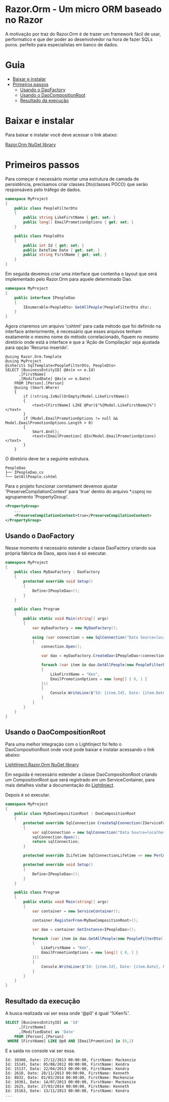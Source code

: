 Razor.Orm - Um micro ORM baseado no Razor
========================================

A motivação por traz do Razor.Orm é de trazer um framework fácil de usar, performatico e que der poder ao desenvolvedor na hora de fazer SQLs puros. perfeito para especialistas em banco de dados.

# Guia
- [Baixar e instalar](#baixar-e-instalar)
- [Primeiros passos](#primeiros-passos)
  * [Usando o DaoFactory](#usando-o-daofactory)
  * [Usando o DaoCompositionRoot](#usando-o-daocompositionroot)
  * [Resultado da execução](#resultado-da-execução)

# Baixar e instalar

Para baixar e instalar você deve acessar o link abaixo:

[Razor.Orm NuGet library](https://www.nuget.org/packages/Razor.Orm)

# Primeiros passos

Para começar é necessário montar uma estrutura de camada de persistência, precisamos criar classes Dto(classes POCO) que serão responsáveis pelo tráfego de dados.

```csharp
namespace MyProject
{
    public class PeopleFilterDto
    {
        public string LikeFirstName { get; set; }
        public long[] EmailPromotionOptions { get; set; }
    }

    public class PeopleDto
    {
        public int Id { get; set; }
        public DateTime Date { get; set; }
        public string FirstName { get; set; }
    }
}
```

Em seguida devemos criar uma interface que contenha o layout que será implementado pelo Razor.Orm para aquele determinado Dao.

```csharp
namespace MyProject
{
    public interface IPeopleDao
    {
        IEnumerable<PeopleDto> GetAllPeople(PeopleFilterDto dto);
    }
}
```

Agora criaremos um arquivo 'cshtml' para cada método que foi definido na interface anteriormente, é necessário que esses arquivos tenham exatamente o mesmo nome do método correlacionado, fiquem no mesmo diretório onde está a interface e que a 'Ação de Compilação' seja ajustada para opção 'Recurso inserido'.

```cshtml
@using Razor.Orm.Template
@using MyProject
@inherits SqlTemplate<PeopleFilterDto, PeopleDto>
SELECT [BusinessEntityID] @As(e => e.Id)
      ,[FirstName]
      ,[ModifiedDate] @As(e => e.Date)
    FROM [Person].[Person]
    @using (Smart.Where)
    {
        if (!string.IsNullOrEmpty(Model.LikeFirstName))
        {
            <text>[FirstName] LIKE @Par($"%{Model.LikeFirstName}%")</text>
        }
        if (Model.EmailPromotionOptions != null && Model.EmailPromotionOptions.Length > 0)
        {
            Smart.And();
            <text>[EmailPromotion] @In(Model.EmailPromotionOptions)</text>
        }
    }
```

O diretório deve ter a seguinte estrutura.

```
PeopleDao
├── IPeopleDao.cs
└── GetAllPeople.cshtml
```

Para o projeto funcionar corretament devemos ajustar 'PreserveCompilationContext' para 'true' dentro do arquivo *.csproj no agrupamento 'PropertyGroup'.

```xml
<PropertyGroup>
    ...
    <PreserveCompilationContext>true</PreserveCompilationContext>
</PropertyGroup>
```

## Usando o DaoFactory

Nesse momento é necessário estender a classe DaoFactory criando sua própria fábrica de Daos, apos isso é só executar.

```csharp
namespace MyProject
{
    public class MyDaoFactory : DaoFactory
    {
        protected override void Setup()
        {
            Define<IPeopleDao>();
        }
    }

    public class Program
    {
        public static void Main(string[] args)
        {
            var myDaoFactory = new MyDaoFactory();
        
            using (var connection = new SqlConnection("Data Source=localhost\\SQLEXPRESS;Initial Catalog=AdventureWorks2017;Integrated Security=True"))
            {
                connection.Open();

                var dao = myDaoFactory.CreateDao<IPeopleDao>(connection);

                foreach (var item in dao.GetAllPeople(new PeopleFilterDto()
                {
                    LikeFirstName = "Ken",
                    EmailPromotionOptions = new long[] { 0, 1 }
                }))
                {
                    Console.WriteLine($"Id: {item.Id}, Date: {item.Date}, FirstName: {item.FirstName}");
                }
            }
        }
    }
}
```

## Usando o DaoCompositionRoot

Para uma melhor integração com o LightInject foi feito o DaoCompositionRoot onde você pode baixar e instalar acessando o link abaixo:

[LightInject.Razor.Orm NuGet library](https://www.nuget.org/packages/LightInject.Razor.Orm)

Em seguida é necessário estender a classe DaoCompositionRoot criando um CompositionRoot que será registrado em um ServiceContainer, para mais detalhes visitar a documentação do [LightInject](https://www.lightinject.net/).

Depois é só executar.

```csharp
namespace MyProject
{
    public class MyDaoCompositionRoot : DaoCompositionRoot
    {
        protected override SqlConnection CreateSqlConnection(IServiceFactory serviceFactory)
        {
            var sqlConnection = new SqlConnection("Data Source=localhost\\SQLEXPRESS;Initial Catalog=AdventureWorks2017;Integrated Security=True");
            sqlConnection.Open();
            return sqlConnection;
        }

        protected override ILifetime SqlConnectionLifetime => new PerContainerLifetime();

        protected override void Setup()
        {
            Define<IPeopleDao>();
        }
    }

    public class Program
    {
        public static void Main(string[] args)
        {
            var container = new ServiceContainer();

            container.RegisterFrom<MyDaoCompositionRoot>();

            var dao = container.GetInstance<IPeopleDao>();

            foreach (var item in dao.GetAllPeople(new PeopleFilterDto()
            {
                LikeFirstName = "Ken",
                EmailPromotionOptions = new long[] { 0, 1 }
            }))
            {
                Console.WriteLine($"Id: {item.Id}, Date: {item.Date}, FirstName: {item.FirstName}");
            }
        }
    }
}
```

## Resultado da execução

A busca realizada vai ser essa onde '@p0' é igual '%Ken%'.

```sql
SELECT [BusinessEntityID] as 'Id'
      ,[FirstName]
      ,[ModifiedDate] as 'Date'
    FROM [Person].[Person]
 WHERE [FirstName] LIKE @p0 AND [EmailPromotion] in (0,1)
```

E a saída no console vai ser essa.

```
Id: 10300, Date: 27/12/2013 00:00:00, FirstName: Mackenzie
Id: 15145, Date: 05/08/2012 00:00:00, FirstName: Kendra
Id: 15137, Date: 22/04/2013 00:00:00, FirstName: Kendra
Id: 2618, Date: 28/11/2013 00:00:00, FirstName: Kenneth
Id: 8832, Date: 01/03/2014 00:00:00, FirstName: Mackenzie
Id: 10361, Date: 14/07/2013 00:00:00, FirstName: Mackenzie
Id: 2625, Date: 27/03/2014 00:00:00, FirstName: Kenneth
Id: 15163, Date: 13/11/2013 00:00:00, FirstName: Kendra
...
```
